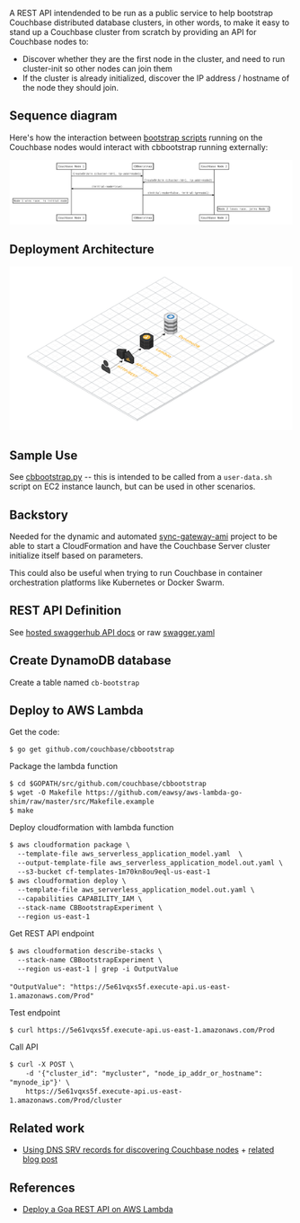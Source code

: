 A REST API intendended to be run as a public service to help bootstrap Couchbase distributed database clusters, in other words, to make it easy to stand up a Couchbase cluster from scratch by providing an API for Couchbase nodes to:

- Discover whether they are the first node in the cluster, and need to run cluster-init so other nodes can join them
- If the cluster is already initialized, discover the IP address / hostname of the node they should join.

## Sequence diagram

Here's how the interaction between [bootstrap scripts](https://github.com/couchbase/sync-gateway-ami/blob/master/src/cbbootstrap.py) running on the Couchbase nodes would interact with cbbootstrap running externally:

![diagram](https://github.com/couchbase/cbbootstrap/raw/master/docs/cbbootstrap-diagram.png)

## Deployment Architecture

![architecture](docs/aws-deployment-architecture.png)

## Sample Use

See [cbbootstrap.py](https://github.com/couchbase/sync-gateway-ami/blob/master/src/cbbootstrap.py) -- this is intended to be called from a `user-data.sh` script on EC2 instance launch, but can be used in other scenarios.

## Backstory

Needed for the dynamic and automated [sync-gateway-ami](https://github.com/couchbase/sync-gateway-ami) project to be able to start a CloudFormation and have the Couchbase Server cluster initialize itself based on parameters.

This could also be useful when trying to run Couchbase in container orchestration platforms like Kubernetes or Docker Swarm.

## REST API Definition

See [hosted swaggerhub API docs](https://swaggerhub.com/apis/tleyden/CBBootstrap/1.0.0) or raw [swagger.yaml](goa/swagger/swagger.yaml) 

## Create DynamoDB database

Create a table named `cb-bootstrap`

## Deploy to AWS Lambda

Get the code:

```
$ go get github.com/couchbase/cbbootstrap
```

Package the lambda function 

```
$ cd $GOPATH/src/github.com/couchbase/cbbootstrap
$ wget -O Makefile https://github.com/eawsy/aws-lambda-go-shim/raw/master/src/Makefile.example
$ make
```

Deploy cloudformation with lambda function

```
$ aws cloudformation package \
  --template-file aws_serverless_application_model.yaml  \
  --output-template-file aws_serverless_application_model.out.yaml \
  --s3-bucket cf-templates-1m70kn8ou9eql-us-east-1
$ aws cloudformation deploy \
  --template-file aws_serverless_application_model.out.yaml \
  --capabilities CAPABILITY_IAM \
  --stack-name CBBootstrapExperiment \
  --region us-east-1
```

Get REST API endpoint

```
$ aws cloudformation describe-stacks \
  --stack-name CBBootstrapExperiment \
  --region us-east-1 | grep -i OutputValue

"OutputValue": "https://5e61vqxs5f.execute-api.us-east-1.amazonaws.com/Prod"
```

Test endpoint

```
$ curl https://5e61vqxs5f.execute-api.us-east-1.amazonaws.com/Prod
```


Call API

```
$ curl -X POST \
    -d '{"cluster_id": "mycluster", "node_ip_addr_or_hostname": "mynode_ip"}' \
    https://5e61vqxs5f.execute-api.us-east-1.amazonaws.com/Prod/cluster
```

## Related work

* [Using DNS SRV records for discovering Couchbase nodes](https://developer.couchbase.com/documentation/server/current/sdk/java/managing-connections.html#story-h2-6) + [related blog post](http://nitschinger.at/Bootstrapping-from-DNS-SRV-records-in-Java/)

## References

* [Deploy a Goa REST API on AWS Lambda](https://github.com/tleyden/goa-lambda-api) 

